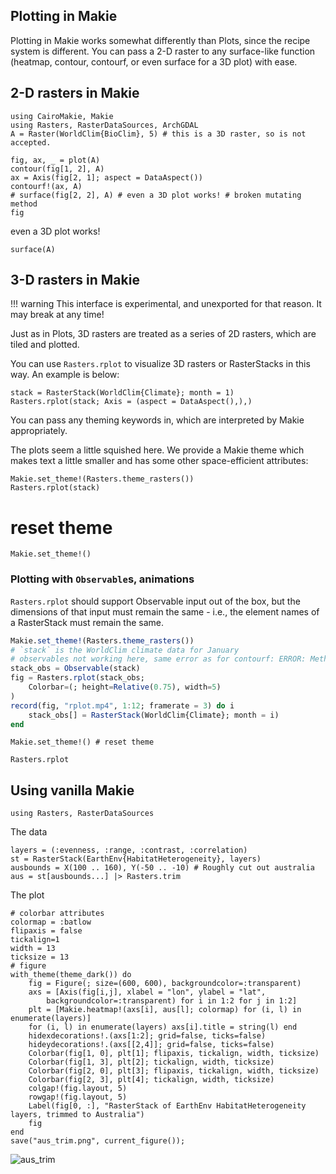 ## Plotting in Makie

Plotting in Makie works somewhat differently than Plots, since the recipe system is different.
You can pass a 2-D raster to any surface-like function (heatmap, contour, contourf,
or even surface for a 3D plot) with ease.

## 2-D rasters in Makie

````@example makie
using CairoMakie, Makie
using Rasters, RasterDataSources, ArchGDAL
A = Raster(WorldClim{BioClim}, 5) # this is a 3D raster, so is not accepted.
````

````@example makie
fig, ax, _ = plot(A)
contour(fig[1, 2], A)
ax = Axis(fig[2, 1]; aspect = DataAspect())
contourf!(ax, A)
# surface(fig[2, 2], A) # even a 3D plot works! # broken mutating method
fig
````

even a 3D plot works!
````@example makie
surface(A)
````
## 3-D rasters in Makie

!!! warning
      This interface is experimental, and unexported for that reason.  It may break at any time!

Just as in Plots, 3D rasters are treated as a series of 2D rasters, which are tiled and plotted.  

You can use `Rasters.rplot` to visualize 3D rasters or RasterStacks in this way.  An example is below:

````@example makie
stack = RasterStack(WorldClim{Climate}; month = 1)
Rasters.rplot(stack; Axis = (aspect = DataAspect(),),)
````

You can pass any theming keywords in, which are interpreted by Makie appropriately.

The plots seem a little squished here.  We provide a Makie theme which makes text a little smaller
and has some other space-efficient attributes:

````@example makie
Makie.set_theme!(Rasters.theme_rasters())
Rasters.rplot(stack)
````

# reset theme
````@example makie
Makie.set_theme!() 
````

### Plotting with `Observable`s, animations

`Rasters.rplot` should support Observable input out of the box, but the dimensions of that input
must remain the same - i.e., the element names of a RasterStack must remain the same.

````julia
Makie.set_theme!(Rasters.theme_rasters())
# `stack` is the WorldClim climate data for January
# observables not working here, same error as for contourf: ERROR: MethodError: no method matching typemax(::Type{ColorTypes.RGBA{Float32}})
stack_obs = Observable(stack)
fig = Rasters.rplot(stack_obs;
    Colorbar=(; height=Relative(0.75), width=5)
) 
record(fig, "rplot.mp4", 1:12; framerate = 3) do i
    stack_obs[] = RasterStack(WorldClim{Climate}; month = i)
end 
````

<!-- <video src="./rplot.mp4" controls="controls" autoplay="autoplay"></video> -->

````@example makie
Makie.set_theme!() # reset theme
````

```@docs
Rasters.rplot
```

## Using vanilla Makie

````@example makie
using Rasters, RasterDataSources
````
The data
````@example makie
layers = (:evenness, :range, :contrast, :correlation)
st = RasterStack(EarthEnv{HabitatHeterogeneity}, layers)
ausbounds = X(100 .. 160), Y(-50 .. -10) # Roughly cut out australia
aus = st[ausbounds...] |> Rasters.trim
````

The plot
````@example makie
# colorbar attributes
colormap = :batlow
flipaxis = false
tickalign=1
width = 13
ticksize = 13
# figure
with_theme(theme_dark()) do 
    fig = Figure(; size=(600, 600), backgroundcolor=:transparent)
    axs = [Axis(fig[i,j], xlabel = "lon", ylabel = "lat",
        backgroundcolor=:transparent) for i in 1:2 for j in 1:2]
    plt = [Makie.heatmap!(axs[i], aus[l]; colormap) for (i, l) in enumerate(layers)]
    for (i, l) in enumerate(layers) axs[i].title = string(l) end
    hidexdecorations!.(axs[1:2]; grid=false, ticks=false)
    hideydecorations!.(axs[[2,4]]; grid=false, ticks=false)
    Colorbar(fig[1, 0], plt[1]; flipaxis, tickalign, width, ticksize)
    Colorbar(fig[1, 3], plt[2]; tickalign, width, ticksize)
    Colorbar(fig[2, 0], plt[3]; flipaxis, tickalign, width, ticksize)
    Colorbar(fig[2, 3], plt[4]; tickalign, width, ticksize)
    colgap!(fig.layout, 5)
    rowgap!(fig.layout, 5)
    Label(fig[0, :], "RasterStack of EarthEnv HabitatHeterogeneity layers, trimmed to Australia")
    fig 
end
save("aus_trim.png", current_figure());
````

![aus_trim](aus_trim.png)